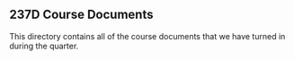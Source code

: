 ## 237D Course Documents
This directory contains all of the course documents that we have turned in during the quarter.
